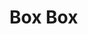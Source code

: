 # Box Box

<iframe width="560" height="315" src="https://www.youtube.com/watch?v=f7GmAC9G4Aw" frameborder="0" allow="a
